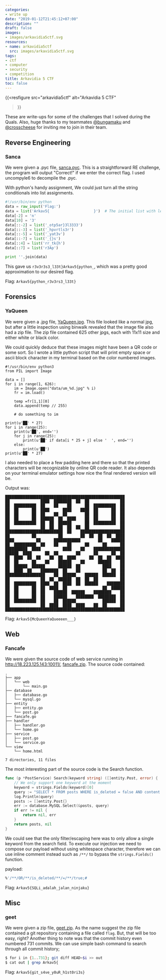 ```yaml
---
categories:
- write up
date: "2019-01-12T21:45:12+07:00"
description: ""
draft: false
images:
- images/arkavidia5ctf.svg
resources:
- name: arkavidia5ctf
  src: images/arkavidia5ctf.svg
tags:
- ctf
- computer
- security
- competition
title: Arkavidia 5 CTF
toc: false
---
```


{{<resfigure 
    src="arkavidia5ctf"
    alt="Arkavidia 5 CTF"
>}}

These are write-ups for some of the challenges that I solved during the Quals.
Also, huge thanks to my teammates [@bungamaku][bungamaku] and 
[@crosscheese][crosscheese] for inviting me to join in their team.

<!--more-->

## Reverse Engineering

### Sanca

We were given a .pyc file, [sanca.pyc][sanca.pyc]. This is a
straightforward RE challenge, the program will output "Correct!" if we 
enter the correct flag. I used uncompyle6 to decompile the .pyc.

With python's handy assignment, We could just turn all the string conditionals
into list assignments.

```python
#!/usr/bin/env python
data = raw_input('Flag:')
data = list('Arkav5{                    }')  # The initial list with len 28
data[-2] = 'n'
data[10] = '3'
data[::-2] = list('_otp5ar}3l3333')
data[::-3] = list('_hpvrtls3r')
data[::-5] = list('_yat3v')
data[::-7] = list('_{}s')
data[::4] = list('rr_tk{h')
data[::7] = list('r3Ap')

print ''.join(data)
```

This gave us `r3v3r3s3_l33t}Arkav5{python_`, which was a pretty good
approximation to our desired flag.

Flag: `Arkav5{python_r3v3rs3_l33t}`

## Forensics

### YaQueen

We were given a .jpg file, [YaQueen.jpg][YaQueen.jpg]. This file looked
like a normal jpg, but after a little inspection using binwalk revealed that
the image file also had a zip file. The zip file contained 625 other jpgs, each
with 11x11 size and either white or black color.

We could quickly deduce that these images might have been a QR code or some
sort. So I wrote a little python script that will print empty space or ascii
block character in my terminal based on the color numbered images.

```python3
#!/usr/bin/env python3
from PIL import Image

data = []
for i in range(1, 626):
    im = Image.open("data/um_%d.jpg" % i)
    fr = im.load()

    temp =fr[1,1][0]
    data.append(temp // 255)

    # do something to im

print(u'██' * 27)
for i in range(25):
    print(u'██', end='')
    for j in range(25):
        print(u'██' if data[i * 25 + j] else '  ', end='')
    else:
        print(u'██')
print(u'██' * 27)
```

I also needed to place a few padding here and there so that the printed
characters will be recognizable by online QR code reader. It also depends
on your terminal emulator settings how nice the final rendered version will
be.

Output was:

```
██████████████████████████████████████████████████████
██              ████  ████████  ██  ██              ██
██  ██████████  ██    ██    ██      ██  ██████████  ██
██  ██      ██  ████      ████    ████  ██      ██  ██
██  ██      ██  ██    ██  ██        ██  ██      ██  ██
██  ██      ██  ██████  ██  ████    ██  ██      ██  ██
██  ██████████  ██  ██  ██████      ██  ██████████  ██
██              ██  ██  ██  ██  ██  ██              ██
██████████████████████████  ██    ████████████████████
██          ██          ██        ██  ██  ██  ██  ████
████          ██      ████████████        ██    ██████
██  ██████████  ██    ██    ██      ██      ██      ██
██████████  ████          ████    ██    ██████████████
██████  ████      ██  ██        ██      ██      ██  ██
██  ████  ██  ██    ██  ██  ████      ██  ██  ██  ████
██  ██      ██    ██    ██████    ██      ██████    ██
██  ██████  ██████      ██████  ██          ████    ██
██  ████  ██    ████████  ██    ██          ██  ██  ██
██████████████████    ██  ██████    ██████  ██████  ██
██              ██  ██  ██████  ██  ██  ██          ██
██  ██████████  ████  ██  ████  ██  ██████    ████████
██  ██      ██  ██  ████  ██                ██  ██████
██  ██      ██  ██    ██████  ██████    ████████    ██
██  ██      ██  ██    ██████    ████████  ████████  ██
██  ██████████  ██    ██  ██████            ██████  ██
██              ██  ████  ████  ████    ██  ██      ██
██████████████████████████████████████████████████████
```

Flag: `Arkav5{McQueenYaQueeeen___}`

## Web

### Fancafe

We were given the source code of web service running in 
http://18.223.125.143:10011/, [fancafe.zip][fancafe.zip]. The source code 
contained:

```
.
├── app
│   └── web
│       └── main.go
├── database
│   ├── database.go
│   └── mysql.go
├── entity
│   ├── entity.go
│   └── post.go
├── fancafe.go
├── handler
│   ├── handler.go
│   └── home.go
├── service
│   ├── post.go
│   └── service.go
└── view
    └── home.html

7 directories, 11 files
```

The most interesting part of the source code is the Search function.

```go
func (p *PostService) Search(keyword string) ([]entity.Post, error) {
    // We only support one keyword at the moment
    keyword = strings.Fields(keyword)[0]
    query := "SELECT * FROM posts WHERE is_deleted = false AND content LIKE '%" + keyword + "%'"
    log.Println(query)
    posts := []entity.Post{}
    err := database.MySQL.Select(&posts, query)
    if err != nil {
        return nil, err
    }
    return posts, nil
}
```

We could see that the only filter/escaping here was to only allow a single
keyword from the search field. To execute our injection we need to compose our
payload without using whitespace character, therefore we can use inline comment
instead such as `/**/` to bypass the `strings.Fields()` function.

payload:

```sql
%'/**/OR/**/is_deleted/**/=/**/true;#
```

Flag: `Arkav5{SQLi_adalah_jalan_ninjaku}`

## Misc

### geet

We were given a zip file, [geet.zip][geet.zip]. As the name suggest the zip
file contained a git repository containing a file called `flag`. But, that
will be too easy, right? Another thing to note was that the commit history even
numbered 731 commits. We can use simple bash command to search through all
commit history;

```bash
$ for i in {1..731}; git diff HEAD~$i >> out
$ cat out | grep Arkav5{
```

Flag: `Arkav5{git_s4ve_y0uR_h1st0ri3s}`


[bungamaku]: https://github.com/bungamaku
[crosscheese]: https://github.com/crosscheese

[sanca.pyc]: files/sanca.pyc
[YaQueen.jpg]: files/Yaqueen.jpg
[fancafe.zip]: files/fancafe.zip
[geet.zip]: files/geet.zip
